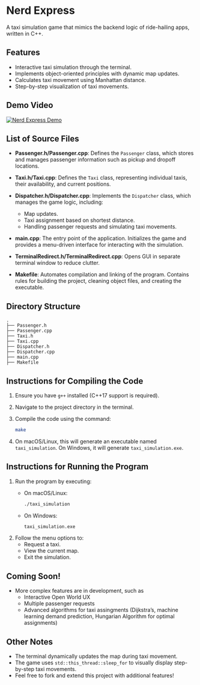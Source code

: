 # Nerd Express
A taxi simulation game that mimics the backend logic of ride-hailing apps, written in C++.

## Features
- Interactive taxi simulation through the terminal.
- Implements object-oriented principles with dynamic map updates.
- Calculates taxi movement using Manhattan distance.
- Step-by-step visualization of taxi movements.

## Demo Video
[![Nerd Express Demo](https://img.youtube.com/vi/CTuiCy1IAss/maxresdefault.jpg)](https://www.youtube.com/watch?v=CTuiCy1IAss&autoplay=1 "Nerd Express Demo")



## List of Source Files

* **Passenger.h/Passenger.cpp**: Defines the `Passenger` class, which stores and manages passenger information such as pickup and dropoff locations.

* **Taxi.h/Taxi.cpp**: Defines the `Taxi` class, representing individual taxis, their availability, and current positions.

* **Dispatcher.h/Dispatcher.cpp**: Implements the `Dispatcher` class, which manages the game logic, including:
    - Map updates.
    - Taxi assignment based on shortest distance.
    - Handling passenger requests and simulating taxi movements.

* **main.cpp**: The entry point of the application. Initializes the game and provides a menu-driven interface for interacting with the simulation.

* **TerminalRedirect.h/TerminalRedirect.cpp**: Opens GUI in separate terminal window to reduce clutter.

* **Makefile**: Automates compilation and linking of the program. Contains rules for building the project, cleaning object files, and creating the executable.

## Directory Structure
```
.
├── Passenger.h
├── Passenger.cpp
├── Taxi.h
├── Taxi.cpp
├── Dispatcher.h
├── Dispatcher.cpp
├── main.cpp
├── Makefile
```

## Instructions for Compiling the Code
1. Ensure you have `g++` installed (C++17 support is required).
2. Navigate to the project directory in the terminal.
3. Compile the code using the command:

   ```bash
   make
   ```
4. On macOS/Linux, this will generate an executable named `taxi_simulation`. On Windows, it will generate `taxi_simulation.exe`.

## Instructions for Running the Program
1. Run the program by executing:
   - On macOS/Linux:

     ```bash
     ./taxi_simulation
     ```
   - On Windows:

     ```cmd
     taxi_simulation.exe
     ```
2. Follow the menu options to:
   - Request a taxi.
   - View the current map.
   - Exit the simulation.

## Coming Soon!

- More complex features are in development, such as
    - Interactive Open World UX
    - Multiple passenger requests
    - Advanced algorithms for taxi assingments (Dijkstra’s, machine learning demand prediction, Hungarian Algorithm for optimal assignments)

## Other Notes
- The terminal dynamically updates the map during taxi movement.
- The game uses `std::this_thread::sleep_for` to visually display step-by-step taxi movements.
- Feel free to fork and extend this project with additional features!

